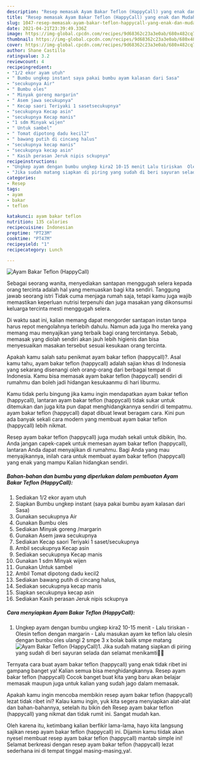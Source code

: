 ```yaml
---
description: "Resep memasak Ayam Bakar Teflon (HappyCall) yang enak dan Mudah Dibuat"
title: "Resep memasak Ayam Bakar Teflon (HappyCall) yang enak dan Mudah Dibuat"
slug: 1047-resep-memasak-ayam-bakar-teflon-happycall-yang-enak-dan-mudah-dibuat
date: 2021-04-21T23:39:49.336Z
image: https://img-global.cpcdn.com/recipes/9d68362c23a3e0ab/680x482cq70/ayam-bakar-teflon-happycall-foto-resep-utama.jpg
thumbnail: https://img-global.cpcdn.com/recipes/9d68362c23a3e0ab/680x482cq70/ayam-bakar-teflon-happycall-foto-resep-utama.jpg
cover: https://img-global.cpcdn.com/recipes/9d68362c23a3e0ab/680x482cq70/ayam-bakar-teflon-happycall-foto-resep-utama.jpg
author: Shane Castillo
ratingvalue: 3.2
reviewcount: 4
recipeingredient:
- "1/2 ekor ayam utuh"
- " Bumbu ungkep instant saya pakai bumbu ayam kalasan dari Sasa"
- "secukupnya Air"
- " Bumbu oles"
- " Minyak goreng margarin"
- " Asem jawa secukupnya"
- " Kecap saori Teriyaki 1 sasetsecukupnya"
- "secukupnya Kecap asin"
- "secukupnya Kecap manis"
- "1 sdm Minyak wijen"
- " Untuk sambel"
- " Tomat dipotong dadu kecil2"
- " bawang putih di cincang halus"
- "secukupnya kecap manis"
- "secukupnya kecap asin"
- " Kasih perasan Jeruk nipis sckupnya"
recipeinstructions:
- "Ungkep ayam dengan bumbu ungkep kira2 10-15 menit Lalu tiriskan  Olesin teflon dengan margarin Lalu masukan ayam ke teflon lalu olesin dengan bumbu oles ulangi 2 smpe 3 x bolak balik smpe matang"
- "Jika sudah matang siapkan di piring yang sudah di beri sayuran selada dan selamat menikamti🤗😋"
categories:
- Resep
tags:
- ayam
- bakar
- teflon

katakunci: ayam bakar teflon 
nutrition: 135 calories
recipecuisine: Indonesian
preptime: "PT23M"
cooktime: "PT47M"
recipeyield: "1"
recipecategory: Lunch

---
```



![Ayam Bakar Teflon (HappyCall)](https://img-global.cpcdn.com/recipes/9d68362c23a3e0ab/680x482cq70/ayam-bakar-teflon-happycall-foto-resep-utama.jpg)

Sebagai seorang wanita, menyediakan santapan menggugah selera kepada orang tercinta adalah hal yang memuaskan bagi kita sendiri. Tanggung jawab seorang istri Tidak cuma menjaga rumah saja, tetapi kamu juga wajib memastikan keperluan nutrisi terpenuhi dan juga masakan yang dikonsumsi keluarga tercinta mesti menggugah selera.

Di waktu  saat ini, kalian memang dapat mengorder santapan instan tanpa harus repot mengolahnya terlebih dahulu. Namun ada juga lho mereka yang memang mau menyajikan yang terbaik bagi orang tercintanya. Sebab, memasak yang diolah sendiri akan jauh lebih higienis dan bisa menyesuaikan masakan tersebut sesuai kesukaan orang tercinta. 



Apakah kamu salah satu penikmat ayam bakar teflon (happycall)?. Asal kamu tahu, ayam bakar teflon (happycall) adalah sajian khas di Indonesia yang sekarang disenangi oleh orang-orang dari berbagai tempat di Indonesia. Kamu bisa memasak ayam bakar teflon (happycall) sendiri di rumahmu dan boleh jadi hidangan kesukaanmu di hari liburmu.

Kamu tidak perlu bingung jika kamu ingin mendapatkan ayam bakar teflon (happycall), lantaran ayam bakar teflon (happycall) tidak sukar untuk ditemukan dan juga kita pun dapat menghidangkannya sendiri di tempatmu. ayam bakar teflon (happycall) dapat dibuat lewat beragam cara. Kini pun ada banyak sekali cara modern yang membuat ayam bakar teflon (happycall) lebih nikmat.

Resep ayam bakar teflon (happycall) juga mudah sekali untuk dibikin, lho. Anda jangan capek-capek untuk memesan ayam bakar teflon (happycall), lantaran Anda dapat menyajikan di rumahmu. Bagi Anda yang mau menyajikannya, inilah cara untuk membuat ayam bakar teflon (happycall) yang enak yang mampu Kalian hidangkan sendiri.

<!--inarticleads1-->

##### Bahan-bahan dan bumbu yang diperlukan dalam pembuatan Ayam Bakar Teflon (HappyCall):

1. Sediakan 1/2 ekor ayam utuh
1. Siapkan  Bumbu ungkep instant (saya pakai bumbu ayam kalasan dari Sasa)
1. Gunakan secukupnya Air
1. Gunakan  Bumbu oles
1. Sediakan  Minyak goreng /margarin
1. Gunakan  Asem jawa secukupnya
1. Sediakan  Kecap saori Teriyaki 1 saset/secukupnya
1. Ambil secukupnya Kecap asin
1. Sediakan secukupnya Kecap manis
1. Gunakan 1 sdm Minyak wijen
1. Gunakan  Untuk sambel
1. Ambil  Tomat dipotong dadu kecil2
1. Sediakan  bawang putih di cincang halus,
1. Sediakan secukupnya kecap manis
1. Siapkan secukupnya kecap asin
1. Sediakan  Kasih perasan Jeruk nipis sckupnya




<!--inarticleads2-->

##### Cara menyiapkan Ayam Bakar Teflon (HappyCall):

1. Ungkep ayam dengan bumbu ungkep kira2 10-15 menit - Lalu tiriskan  - Olesin teflon dengan margarin - Lalu masukan ayam ke teflon lalu olesin dengan bumbu oles ulangi 2 smpe 3 x bolak balik smpe matang
<img src="//assets-global.cpcdn.com/assets/icons/button_play-2c75c40dde080a61004c1f40b05d8f140eaff45d7e9e6481dc71c63d2e7c4909.png" alt="Ayam Bakar Teflon (HappyCall)">1. Jika sudah matang siapkan di piring yang sudah di beri sayuran selada dan selamat menikamti🤗😋




Ternyata cara buat ayam bakar teflon (happycall) yang enak tidak ribet ini gampang banget ya! Kalian semua bisa menghidangkannya. Resep ayam bakar teflon (happycall) Cocok banget buat kita yang baru akan belajar memasak maupun juga untuk kalian yang sudah jago dalam memasak.

Apakah kamu ingin mencoba membikin resep ayam bakar teflon (happycall) lezat tidak ribet ini? Kalau kamu ingin, yuk kita segera menyiapkan alat-alat dan bahan-bahannya, setelah itu bikin deh Resep ayam bakar teflon (happycall) yang nikmat dan tidak rumit ini. Sangat mudah kan. 

Oleh karena itu, ketimbang kalian berfikir lama-lama, hayo kita langsung sajikan resep ayam bakar teflon (happycall) ini. Dijamin kamu tiidak akan nyesel membuat resep ayam bakar teflon (happycall) mantab simple ini! Selamat berkreasi dengan resep ayam bakar teflon (happycall) lezat sederhana ini di tempat tinggal masing-masing,ya!.

